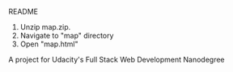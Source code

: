 README

1. Unzip map.zip.
2. Navigate to "map" directory
3. Open "map.html"

A project for Udacity's Full Stack Web Development Nanodegree
